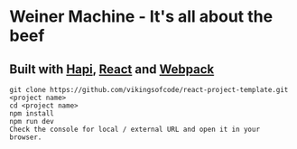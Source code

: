# Weiner Machine - It's all about the beef

## Built with [Hapi](http://hapijs.com), [React](https://facebook.github.io/react/) and [Webpack](https://webpack.github.io/)
```
git clone https://github.com/vikingsofcode/react-project-template.git <project name>
cd <project name>
npm install
npm run dev
Check the console for local / external URL and open it in your browser.
```
